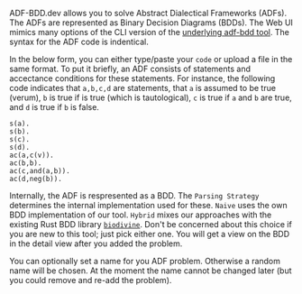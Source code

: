 ADF-BDD.dev allows you to solve Abstract Dialectical Frameworks (ADFs). The ADFs are represented as Binary Decision Diagrams (BDDs).
The Web UI mimics many options of the CLI version of the [underlying adf-bdd tool](https://github.com/ellmau/adf-obdd). The syntax for the ADF code is indentical.

In the below form, you can either type/paste your `code` or upload a file in the same format.
To put it briefly, an ADF consists of statements and accectance conditions for these statements.
For instance, the following code indicates that `a,b,c,d` are statements, that `a` is assumed to be true (verum), `b` is true if is true (which is tautological), `c` is true if `a` and `b` are true, and `d` is true if `b` is false.

```
s(a).
s(b).
s(c).
s(d).
ac(a,c(v)).
ac(b,b).
ac(c,and(a,b)).
ac(d,neg(b)).
```

Internally, the ADF is respresented as a BDD.
The `Parsing Strategy` determines the internal implementation used for these. `Naive` uses the own BDD implementation of our tool. `Hybrid` mixes our approaches with the existing Rust BDD library [`biodivine`](https://crates.io/crates/biodivine-lib-bdd). Don't be concerned about this choice if you are new to this tool; just pick either one.
You will get a view on the BDD in the detail view after you added the problem.

You can optionally set a name for you ADF problem. Otherwise a random name will be chosen. At the moment the name cannot be changed later (but you could remove and re-add the problem).
